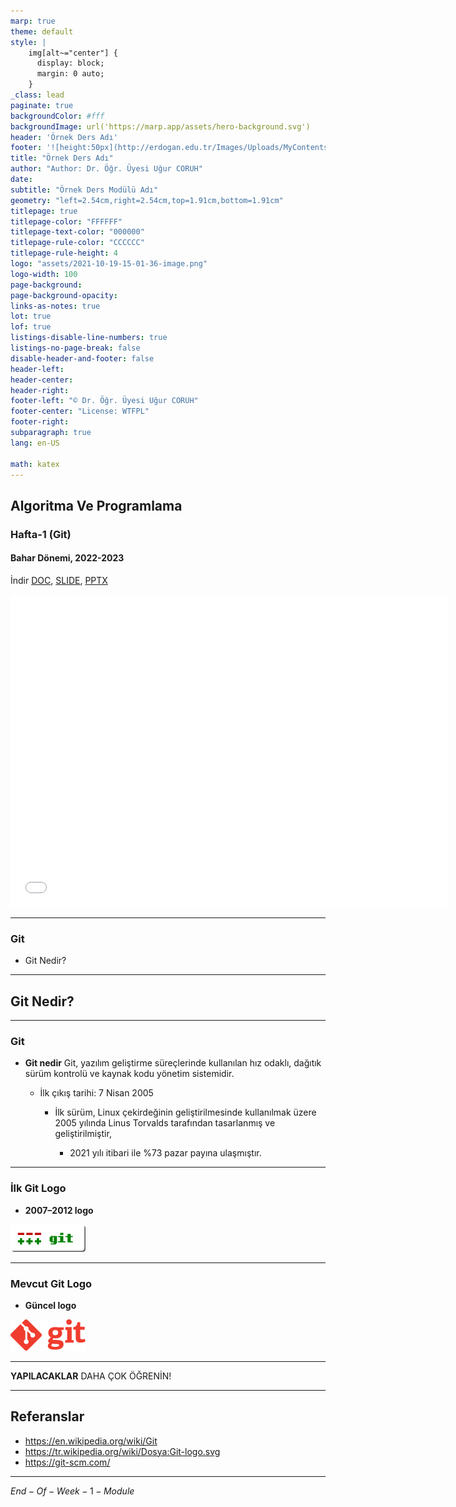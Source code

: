 ```yaml
---
marp: true
theme: default
style: |
    img[alt~="center"] {
      display: block;
      margin: 0 auto;
    }
_class: lead
paginate: true
backgroundColor: #fff
backgroundImage: url('https://marp.app/assets/hero-background.svg')
header: 'Örnek Ders Adı'
footer: '![height:50px](http://erdogan.edu.tr/Images/Uploads/MyContents/L_379-20170718142719217230.jpg) RTEU CE204 Hafta-1'
title: "Örnek Ders Adı"
author: "Author: Dr. Öğr. Üyesi Uğur CORUH"
date:
subtitle: "Örnek Ders Modülü Adı"
geometry: "left=2.54cm,right=2.54cm,top=1.91cm,bottom=1.91cm"
titlepage: true
titlepage-color: "FFFFFF"
titlepage-text-color: "000000"
titlepage-rule-color: "CCCCCC"
titlepage-rule-height: 4
logo: "assets/2021-10-19-15-01-36-image.png"
logo-width: 100 
page-background:
page-background-opacity:
links-as-notes: true
lot: true
lof: true
listings-disable-line-numbers: true
listings-no-page-break: false
disable-header-and-footer: false
header-left:
header-center:
header-right:
footer-left: "© Dr. Öğr. Üyesi Uğur CORUH"
footer-center: "License: WTFPL"
footer-right:
subparagraph: true
lang: en-US 

math: katex
---
```


<!-- _backgroundColor: aquq -->

<!-- _color: purple -->

<!-- paginate: false -->

## Algoritma Ve Programlama

### Hafta-1 (Git)

#### Bahar Dönemi, 2022-2023

İndir [DOC](week-1.tr.md_doc.pdf), [SLIDE](week-1.tr.md_slide.pdf), [PPTX](week-1.tr.md_slide.pptx)

<iframe width=700, height=500 frameBorder=0 src="../week-1.tr.md_slide.html"></iframe>

---

<!-- paginate: true -->

### Git

- Git Nedir?

---

## **Git Nedir?**

---

### Git

- **Git nedir**
Git, yazılım geliştirme süreçlerinde kullanılan hız odaklı, dağıtık sürüm kontrolü ve kaynak kodu yönetim sistemidir.

   - İlk çıkış tarihi: 7 Nisan 2005

     - İlk sürüm, Linux çekirdeğinin geliştirilmesinde kullanılmak üzere 2005 yılında Linus Torvalds tarafından tasarlanmış ve geliştirilmiştir,

       - 2021 yılı itibari ile %73 pazar payına ulaşmıştır.

---

### İlk Git Logo

- **2007–2012 logo**

![bg right:50% center h:150px](assets/git1.png)

---

### Mevcut Git Logo

- **Güncel logo**

![bg right:60% h:130px](assets/git2.png)

---

**YAPILACAKLAR** DAHA ÇOK ÖĞRENİN!

--- 

## Referanslar

- https://en.wikipedia.org/wiki/Git
- https://tr.wikipedia.org/wiki/Dosya:Git-logo.svg
- https://git-scm.com/


---

$End-Of-Week-1-Module$
